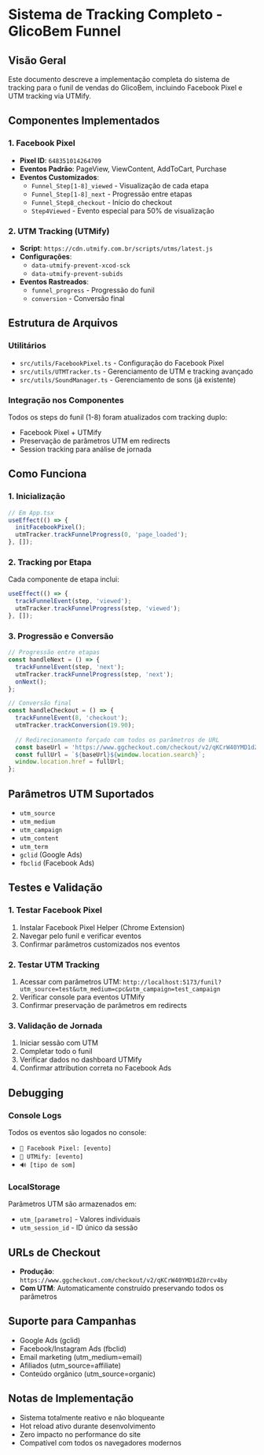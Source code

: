 # Sistema de Tracking Completo - GlicoBem Funnel

## Visão Geral
Este documento descreve a implementação completa do sistema de tracking para o funil de vendas do GlicoBem, incluindo Facebook Pixel e UTM tracking via UTMify.

## Componentes Implementados

### 1. Facebook Pixel
- **Pixel ID**: `648351014264709`
- **Eventos Padrão**: PageView, ViewContent, AddToCart, Purchase
- **Eventos Customizados**: 
  - `Funnel_Step[1-8]_viewed` - Visualização de cada etapa
  - `Funnel_Step[1-8]_next` - Progressão entre etapas
  - `Funnel_Step8_checkout` - Início do checkout
  - `Step4Viewed` - Evento especial para 50% de visualização

### 2. UTM Tracking (UTMify)
- **Script**: `https://cdn.utmify.com.br/scripts/utms/latest.js`
- **Configurações**:
  - `data-utmify-prevent-xcod-sck`
  - `data-utmify-prevent-subids`
- **Eventos Rastreados**:
  - `funnel_progress` - Progressão do funil
  - `conversion` - Conversão final

## Estrutura de Arquivos

### Utilitários
- `src/utils/FacebookPixel.ts` - Configuração do Facebook Pixel
- `src/utils/UTMTracker.ts` - Gerenciamento de UTM e tracking avançado
- `src/utils/SoundManager.ts` - Gerenciamento de sons (já existente)

### Integração nos Componentes
Todos os steps do funil (1-8) foram atualizados com tracking duplo:
- Facebook Pixel + UTMify
- Preservação de parâmetros UTM em redirects
- Session tracking para análise de jornada

## Como Funciona

### 1. Inicialização
```typescript
// Em App.tsx
useEffect(() => {
  initFacebookPixel();
  utmTracker.trackFunnelProgress(0, 'page_loaded');
}, []);
```

### 2. Tracking por Etapa
Cada componente de etapa inclui:
```typescript
useEffect(() => {
  trackFunnelEvent(step, 'viewed');
  utmTracker.trackFunnelProgress(step, 'viewed');
}, []);
```

### 3. Progressão e Conversão
```typescript
// Progressão entre etapas
const handleNext = () => {
  trackFunnelEvent(step, 'next');
  utmTracker.trackFunnelProgress(step, 'next');
  onNext();
};

// Conversão final
const handleCheckout = () => {
  trackFunnelEvent(8, 'checkout');
  utmTracker.trackConversion(19.90);
  
  // Redirecionamento forçado com todos os parâmetros de URL
  const baseUrl = 'https://www.ggcheckout.com/checkout/v2/qKCrW40YMD1dZ0rcv4by';
  const fullUrl = `${baseUrl}${window.location.search}`;
  window.location.href = fullUrl;
};
```

## Parâmetros UTM Suportados
- `utm_source`
- `utm_medium`
- `utm_campaign`
- `utm_content`
- `utm_term`
- `gclid` (Google Ads)
- `fbclid` (Facebook Ads)

## Testes e Validação

### 1. Testar Facebook Pixel
1. Instalar Facebook Pixel Helper (Chrome Extension)
2. Navegar pelo funil e verificar eventos
3. Confirmar parâmetros customizados nos eventos

### 2. Testar UTM Tracking
1. Acessar com parâmetros UTM:
   `http://localhost:5173/funil?utm_source=test&utm_medium=cpc&utm_campaign=test_campaign`
2. Verificar console para eventos UTMify
3. Confirmar preservação de parâmetros em redirects

### 3. Validação de Jornada
1. Iniciar sessão com UTM
2. Completar todo o funil
3. Verificar dados no dashboard UTMify
4. Confirmar attribution correta no Facebook Ads

## Debugging

### Console Logs
Todos os eventos são logados no console:
- `🎯 Facebook Pixel: [evento]`
- `🎯 UTMify: [evento]`
- `🔊 [tipo de som]`

### LocalStorage
Parâmetros UTM são armazenados em:
- `utm_[parametro]` - Valores individuais
- `utm_session_id` - ID único da sessão

## URLs de Checkout
- **Produção**: `https://www.ggcheckout.com/checkout/v2/qKCrW40YMD1dZ0rcv4by`
- **Com UTM**: Automaticamente construído preservando todos os parâmetros

## Suporte para Campanhas
- Google Ads (gclid)
- Facebook/Instagram Ads (fbclid)
- Email marketing (utm_medium=email)
- Afiliados (utm_source=affiliate)
- Conteúdo orgânico (utm_source=organic)

## Notas de Implementação
- Sistema totalmente reativo e não bloqueante
- Hot reload ativo durante desenvolvimento
- Zero impacto no performance do site
- Compatível com todos os navegadores modernos